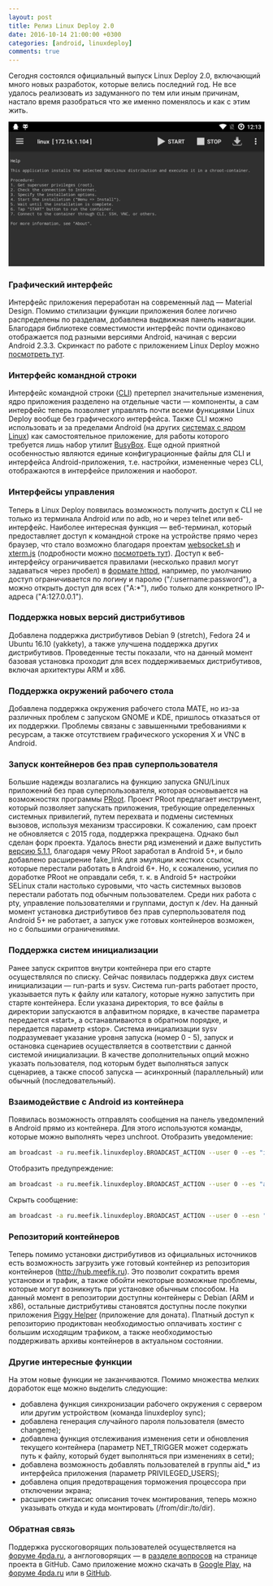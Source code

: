 ```yaml
---
layout: post
title: Релиз Linux Deploy 2.0
date: 2016-10-14 21:00:00 +0300
categories: [android, linuxdeploy]
comments: true
---
```


Сегодня состоялся официальный выпуск Linux Deploy 2.0, включающий много новых разработок, которые велись последний год. Не все удалось реализовать из задуманного по тем или иным причинам, настало время разобраться что же именно поменялось и как с этим жить.

![linuxdeploy](/assets/images/linuxdeploy-2.png "Linux Deploy 2.0")

<!--more-->

### Графический интерфейс

Интерфейс приложения переработан на современный лад — Material Design. Помимо стилизации функции приложения более логично распределены по разделам, добавлена выдвижная панель навигации. Благодаря библиотеке совместимости интерфейс почти одинаково отображается под разными версиями Android, начиная с версии Android 2.3.3. Скринкаст по работе с приложением Linux Deploy можно [посмотреть тут](https://www.youtube.com/watch?v=9b8PnZge7vA).

### Интерфейс командной строки

Интерфейс командной строки ([CLI](https://github.com/meefik/linuxdeploy/tree/cli)) претерпел значительные изменения, ядро приложения разделено на отдельные части — компоненты, а сам интерфейс теперь позволяет управлять почти всеми функциями Linux Deploy вообще без графического интерфейса. Также CLI можно использовать и за пределами Android (на других [системах с ядром Linux](/2016/01/26/linuxdeploy-cli-on-pc/)) как самостоятельное приложение, для работы которого требуется лишь набор утилит [BusyBox](https://github.com/meefik/busybox). Еще одной приятной особенностью являются единые конфигурационные файлы для CLI и интерфейса Android-приложения, т.е. настройки, измененные через CLI, отображаются в интерфейсе приложения и наоборот.

### Интерфейсы управления

Теперь в Linux Deploy появилась возможность получить доступ к CLI не только из терминала Android или по adb, но и через telnet или веб-интерфейс. Наиболее интересная функция — веб-терминал, который предоставляет доступ к командной строке на устройстве прямо через браузер, что стало возможно благодаря проектам [websocket.sh](https://github.com/meefik/websocket.sh) и [xterm.js](https://github.com/sourcelair/xterm.js) (подробности можно [посмотреть тут](/2016/08/04/websocket-sh/)). Доступ к веб-интерфейсу ограничивается правилами (несколько правил могут задаваться через пробел) в [формате httpd](https://wiki.openwrt.org/doc/howto/http.httpd), например, по умолчанию доступ ограничивается по логину и паролю ("/:username:password"), а можно открыть доступ для всех ("A:*"), либо только для конкретного IP-адреса ("A:127.0.0.1").

### Поддержка новых версий дистрибутивов

Добавлена поддержка дистрибутивов Debian 9 (stretch), Fedora 24 и Ubuntu 16.10 (yakkety), а также улучшена поддержка других дистрибутивов. Проведенные тесты показали, что на данный момент базовая установка проходит для всех поддерживаемых дистрибутивов, включая архитектуры ARM и x86.

### Поддержка окружений рабочего стола

Добавлена поддержка окружения рабочего стола MATE, но из-за различных проблем с запуском GNOME и KDE, пришлось отказаться от их поддержки. Проблемы связаны с завышенными требованиями к ресурсам, а также отсутствием графического ускорения X и VNC в Android.

### Запуск контейнеров без прав суперпользователя

Большие надежды возлагались на функцию запуска GNU/Linux приложений без прав суперпользователя, которая основывается на возможностях программы [PRoot](https://github.com/meefik/PRoot). Проект PRoot предлагает инструмент, который позволяет запускать приложения, требующие определенных системных привилегий, путем перехвата и подмены системных вызовов, используя механизм трассировки. К сожалению, сам проект не обновляется с 2015 года, поддержка прекращена. Однако был сделан форк проекта. Удалось внести ряд изменений и даже выпустить [версию 5.1.1](https://github.com/meefik/PRoot/releases/tag/v5.1.1), благодаря чему PRoot заработал в Android 5+, и было добавлено расширение fake_link для эмуляции жестких ссылок, которые перестали работать в Android 6+. Но, к сожалению, усилия по доработке PRoot не оправдали себя, т. к. в Android 5+ настройки SELinux стали настолько суровыми, что часть системных вызовов перестали работать под обычным пользователем. Среди них работа с pty, управление пользователями и группами, доступ к /dev. На данный момент установка дистрибутивов без прав суперпользователя под Android 5+ не работает, а запуск уже готовых контейнеров возможен, но с большими ограничениями.

### Поддержка систем инициализации

Ранее запуск скриптов внутри контейнера при его старте осуществлялся по списку. Сейчас появилась поддержка двух систем инициализации — run-parts и sysv. Система run-parts работает просто, указывается путь к файлу или каталогу, которые нужно запустить при старте контейнера. Если указана директория, то все файлы в директории запускаются в алфавитном порядке, в качестве параметра передается «start», а останавливаются в обратном порядке, и передается параметр «stop». Система инициализации sysv подразумевает указание уровня запуска (номер 0 - 5), запуск и остановка сценариев осуществляется в соответствии с данной системой инициализации. В качестве дополнительных опций можно указать пользователя, под которым будет выполняться запуск сценариев, а также способ запуска — асинхронный (параллельный) или обычный (последовательный).

### Взаимодействие с Android из контейнера

Появилась возможность отправлять сообщения на панель уведомлений в Android прямо из контейнера. Для этого используются команды, которые можно выполнять через unchroot. Отобразить уведомление:
```sh
am broadcast -a ru.meefik.linuxdeploy.BROADCAST_ACTION --user 0 --es "info" "Hello World!"
```
Отобразить предупреждение:
```sh
am broadcast -a ru.meefik.linuxdeploy.BROADCAST_ACTION --user 0 --es "alert" "Hello World!"
```
Скрыть сообщение:
```sh
am broadcast -a ru.meefik.linuxdeploy.BROADCAST_ACTION --user 0 --esn "hide"
```

### Репозиторий контейнеров

Теперь помимо установки дистрибутивов из официальных источников есть возможность загрузить уже готовый контейнер из репозитория контейнеров (http://hub.meefik.ru). Это позволит сократить время установки и трафик, а также обойти некоторые возможные проблемы, которые могут возникнуть при установке обычным способом. На данный момент в репозитории доступны контейнеры с Debian (ARM и x86), остальные дистрибутивы становятся доступны после покупки приложения [Piggy Helper](https://play.google.com/store/apps/details?id=ru.meefik.donate) (приложение для доната). Платный доступ к репозиторию продиктован необходимостью оплачивать хостинг с большим исходящим трафиком, а также необходимостью поддерживать архивы контейнеров в актуальном состоянии.

### Другие интересные функции

На этом новые функции не заканчиваются. Помимо множества мелких доработок еще можно выделить следующие:

* добавлена функция синхронизации рабочего окружения с сервером или другим устройством (команда linuxdeploy sync);
* добавлена генерация случайного пароля пользователя (вместо changeme);
* добавлена функция отслеживания изменения сети и обновления текущего контейнера (параметр NET_TRIGGER может содержать путь к файлу, который будет выполняться при изменениях в сети);
* добавлена возможность добавлять пользователей в группы aid_* из интерфейса приложения (параметр PRIVILEGED_USERS);
* добавлена опция предотвращения торможения процессора при отключении экрана;
* расширен синтаксис описания точек монтирования, теперь можно указывать откуда и куда монтировать (/from/dir:/to/dir).

### Обратная связь

Поддержка русскоговорящих пользователей осуществляется на [форуме 4pda.ru](http://4pda.ru/forum/index.php?showtopic=378043), а англоговорящих — в [разделе вопросов](https://github.com/meefik/linuxdeploy/issues) на странице проекта в GitHub. Само приложение можно скачать в [Google Play](https://play.google.com/store/apps/details?id=ru.meefik.linuxdeploy), на [форуме 4pda.ru](http://4pda.ru/forum/index.php?showtopic=378043) или в [GitHub](https://github.com/meefik/linuxdeploy/releases).

